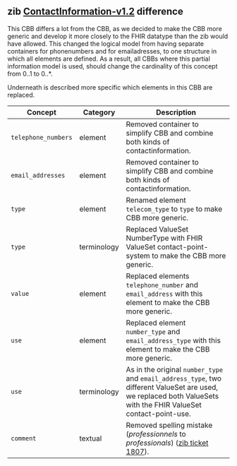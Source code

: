 ## zib [ContactInformation-v1.2](https://zibs.nl/wiki/ContactInformation-v1.2(2020EN)) difference

This CBB differs a lot from the CBB, as we decided to make the CBB more generic and develop it more closely to the FHIR datatype than the zib would have allowed. This changed the logical model from having separate containers for phonenumbers and for emailadresses, to one structure in which all elements are defined. As a result, all CBBs where this partial information model is used, should change the cardinality of this concept from 0..1 to 0..*.


Underneath is described more specific which elements in this CBB are replaced.

| Concept         | Category          | Description                             | 
|-----------------|-------------------|-----------------------------------------|
| `telephone_numbers` | element | Removed container to simplify CBB and combine both kinds of contactinformation.| 
| `email_addresses` | element | Removed container to simplify CBB and combine both kinds of contactinformation.| 
| `type` | element | Renamed element `telecom_type` to `type` to make CBB more generic. |
| `type` | terminology | Replaced ValueSet NumberType with FHIR ValueSet contact-point-system to make the CBB more generic. |
| `value`| element | Replaced elements `telephone_number` and `email_address` with this element to make the CBB more generic. |
| `use` | element | Replaced element `number_type` and `email_address_type` with this element to make the CBB more generic. |
| `use`| terminology | As in the original `number_type` and `email_address_type`, two different ValueSet are used, we replaced both ValueSets with the FHIR ValueSet contact-point-use. |
| `comment` | textual | Removed spelling mistake (_professionnels_ to _professionals_) ([zib ticket 1807](https://bits.nictiz.nl/browse/ZIB-1807)).| 